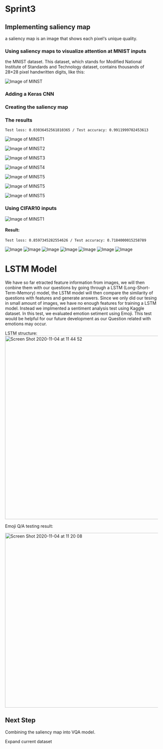 # Sprint3

## Implementing saliency map

a saliency map is an image that shows each pixel‘s unique quality.

### Using saliency maps to visualize attention at MNIST inputs

the MNIST dataset. This dataset, which stands for Modified National Institute of Standards and Technology dataset, 
contains thousands of 28×28 pixel handwritten digits, like this:

![Image of MINST](https://www.machinecurve.com/wp-content/uploads/2019/07/mnist.png)

### Adding a Keras CNN

### Creating the saliency map

### The results

`Test loss: 0.03036452561810365 / Test accuracy: 0.9911999702453613`

![Image of MINST1](https://www.machinecurve.com/wp-content/uploads/2019/11/sal1.png)

![Image of MINST2](https://www.machinecurve.com/wp-content/uploads/2019/11/sal1-2.png)

![Image of MINST3](https://www.machinecurve.com/wp-content/uploads/2019/11/sal2.png)

![Image of MINST4](https://www.machinecurve.com/wp-content/uploads/2019/11/sal3.png)

![Image of MINST5](https://www.machinecurve.com/wp-content/uploads/2019/11/sal7.png)

![Image of MINST5](https://www.machinecurve.com/wp-content/uploads/2019/11/sal7-2.png)

![Image of MINST5](https://www.machinecurve.com/wp-content/uploads/2019/11/sal9.png)


### Using CIFAR10 inputs

![Image of MINST1](https://www.machinecurve.com/wp-content/uploads/2019/06/cifar10_visualized.png)

#### Result:

`Test loss: 0.8597345282554626 / Test accuracy: 0.7184000015258789`

![Image](https://www.machinecurve.com/wp-content/uploads/2019/11/airplane-2.png)
![Image](https://www.machinecurve.com/wp-content/uploads/2019/11/cat-2.png)
![Image](https://www.machinecurve.com/wp-content/uploads/2019/11/dog-2.png)
![Image](https://www.machinecurve.com/wp-content/uploads/2019/11/dog2.png)
![Image](https://www.machinecurve.com/wp-content/uploads/2019/11/frog-2.png)
![Image](https://www.machinecurve.com/wp-content/uploads/2019/11/horse-2.png)
![Image](https://www.machinecurve.com/wp-content/uploads/2019/11/truck-2.png)



# LSTM Model
We have so far etracted feature information from images, we will then conbine them with our questions by going through a LSTM (Long-Short-Term-Memory) model, the LSTM model will then compare the similarity of questions with features and generate answers. Since we only did our tesing in small amount of images, we have no enough features for training a LSTM model. Instead we implmented a sentiment analysis test using Kaggle dataset. In this test, we evaluated emotion setiment using Emoji. This test would be helpful for our future development as our Question related with emotions may occur. 

LSTM structure:
<img width="604" alt="Screen Shot 2020-11-04 at 11 44 52" src="https://user-images.githubusercontent.com/52185318/98141509-b2e0c480-1e94-11eb-8644-2d22e093afb5.png">

Emoji Q/A testing result:

<img width="575" alt="Screen Shot 2020-11-04 at 11 20 08" src="https://user-images.githubusercontent.com/52185318/98141671-defc4580-1e94-11eb-95f1-696d6160336a.png">
     


## Next Step

Combining the saliency map into VQA model.

Expand current dataset

